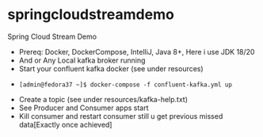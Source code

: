 # springcloudstreamdemo
Spring Cloud Stream Demo

-    Prereq: Docker, DockerCompose, IntelliJ, Java 8+, Here i use JDK 18/20 
-    And or Any Local kafka broker running
-    Start your confluent kafka docker (see under resources)
-     [admin@fedora37 ~]$ docker-compose -f confluent-kafka.yml up 
-    Create a topic (see under resources/kafka-help.txt)
-    See Producer and Consumer apps start
-    Kill consumer and restart consumer still u get previous missed data[Exactly once achieved]

